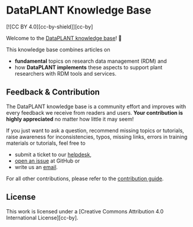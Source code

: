 # DataPLANT Knowledge Base

[![CC BY 4.0][cc-by-shield]][cc-by]

Welcome to the [DataPLANT knowledge base](https://nfdi4plants.org/nfdi4plants.knowledgebase/index.html)! 👋

This knowledge base combines articles on
- **fundamental** topics on research data management (RDM) and
- how **DataPLANT implements** these aspects to support plant researchers with RDM tools and services.

## Feedback & Contribution

The DataPLANT knowledge base is a community effort and improves with every feedback we receive from readers and users.
**Your contribution is highly appreciated** no matter how little it may seem!

If you just want to ask a question, recommend missing topics or tutorials, raise awareness for inconsistencies, typos, missing links, errors in training materials or tutorials, feel free to

- submit a ticket to our [helpdesk](https://helpdesk.nfdi4plants.org/?topic=Documentation_KnowledgeBase),
- [open an issue](https://github.com/nfdi4plants/nfdi4plants.knowledgebase/issues/new/) at GitHub or
- write us an <a href="javascript:location='mailto:\u0069\u006e\u0066\u006f\u0040\u006e\u0066\u0064\u0069\u0034\u0070\u006c\u0061\u006e\u0074\u0073\u002e\u006f\u0072\u0067';void 0">email</a>.

For all other contributions, please refer to the [contribution guide](https://github.com/nfdi4plants/nfdi4plants.knowledgebase/blob/main/CONTRIBUTING.md).

## License

This work is licensed under a
[Creative Commons Attribution 4.0 International License][cc-by].
